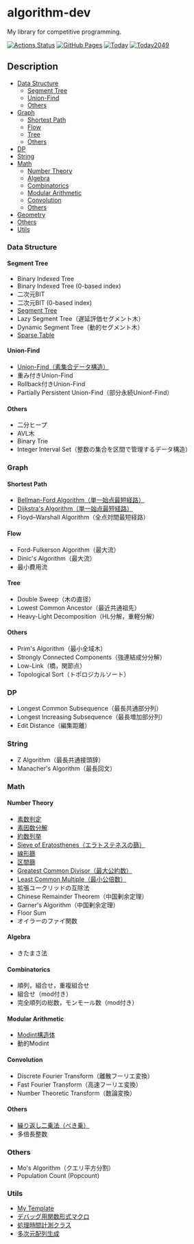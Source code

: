 # algorithm-dev
My library for competitive programming.

[![Actions Status](https://github.com/today2098/algorithm/workflows/verify/badge.svg)](https://github.com/today2098/algorithm-dev/actions)
[![GitHub Pages](https://img.shields.io/static/v1?label=GitHub+Pages&message=+&color=brightgreen&logo=github)](https://today2098.github.io/algorithm-dev/)
[![Today](https://img.shields.io/endpoint?url=https%3A%2F%2Fatcoder-badges.now.sh%2Fapi%2Fatcoder%2Fjson%2FToday)](https://atcoder.jp/users/Today)
[![Today2049](https://img.shields.io/endpoint?url=https%3A%2F%2Fatcoder-badges.now.sh%2Fapi%2Fcodeforces%2Fjson%2FToday2049)](https://codeforces.com/profile/Today2049)


## Description

- [Data Structure](#DataStructure)
    - [Segment Tree](#SegmentTree)
    - [Union-Find](#UnionFind)
    - [Others](#DataStructureOthers)
- [Graph](#Graph)
    - [Shortest Path](#ShortestPath)
    - [Flow](#Flow)
    - [Tree](#Tree)
    - [Others](#GraphOthers)
- [DP](#DP)
- [String](#String)
- [Math](#Math)
    - [Number Theory](#NumberTheory)
    - [Algebra](#Algebra)
    - [Combinatorics](#Combinatorics)
    - [Modular Arithmetic](#ModularArithmetic)
    - [Convolution](#Convolution)
    - [Others](#MathOthers)
- [Geometry](#Geometry)
- [Others](#Others)
- [Utils](#Utils)


<a id="DataStructure"></a>
### Data Structure

<a id="SegmentTree"></a>
#### Segment Tree

- Binary Indexed Tree
- Binary Indexed Tree (0-based index)
- 二次元BIT
- 二次元BIT (0-based index)
- [Segment Tree](https://today2098.github.io/algorithm-dev/lib/DataStructure/SegmentTree/segment_tree.hpp)
- Lazy Segment Tree（遅延評価セグメント木）
- Dynamic Segment Tree（動的セグメント木）
- [Sparse Table](https://today2098.github.io/algorithm-dev/lib/DataStructure/SegmentTree/sparse_table.hpp)


<a id="UnionFind"></a>
#### Union-Find

- [Union-Find（素集合データ構造）](https://today2098.github.io/algorithm-dev/lib/DataStructure/UnionFind/union_find.hpp)
- 重み付きUnion-Find
- Rollback付きUnion-Find
- Partially Persistent Union-Find（部分永続Unionf-Find）


<a id="DataStructureOthers"></a>
#### Others

- 二分ヒープ
- AVL木
- Binary Trie
- Integer Interval Set（整数の集合を区間で管理するデータ構造）


<a id="Graph"></a>
### Graph

<a id="ShortestPath"></a>
#### Shortest Path

- [Bellman-Ford Algorithm（単一始点最短経路）](https://today2098.github.io/algorithm-dev/lib/Graph/ShortestPath/bellman_ford.hpp)
- [Dijkstra's Algorithm（単一始点最短経路）](https://today2098.github.io/algorithm-dev/lib/Graph/ShortestPath/dijkstra.hpp)
- Floyd–Warshall Algorithm（全点対間最短経路）


<a id="Flow"></a>
#### Flow

- Ford-Fulkerson Algorithm（最大流）
- Dinic's Algorithm（最大流）
- 最小費用流


<a id="Tree"></a>
#### Tree

- Double Sweep（木の直径）
- Lowest Common Ancestor（最近共通祖先）
- Heavy-Light Decomposition（HL分解，重軽分解）


<a id="GraphOthers"></a>
#### Others

- Prim's Algorithm（最小全域木）
- Strongly Connected Components（強連結成分分解）
- Low-Link（橋，関節点）
- Topological Sort（トポロジカルソート）


<a id="DP"></a>
### DP

- Longest Common Subsequence（最長共通部分列）
- Longest Increasing Subsequence（最長増加部分列）
- Edit Distance（編集距離）


<a id="String"></a>
### String

- Z Algorithm（最長共通接頭辞）
- Manacher's Algorithm（最長回文）


<a id="Math"></a>
### Math

<a id="NumberTheory"></a>
#### Number Theory

- [素数判定](https://today2098.github.io/algorithm-dev/src/Math/NumberTheory/is_prime.hpp)
- [素因数分解](https://today2098.github.io/algorithm-dev/src/Math/NumberTheory/prime_factorize.hpp)
- [約数列挙](https://today2098.github.io/algorithm-dev/src/Math/NumberTheory/divisors.hpp)
- [Sieve of Eratosthenes（エラトステネスの篩）](https://today2098.github.io/algorithm-dev/lib/Math/NumberTheory/sieve.hpp)
- [線形篩](https://today2098.github.io/algorithm-dev/lib/Math/NumberTheory/linear_sieve.hpp)
- [区間篩](https://today2098.github.io/algorithm-dev/lib/Math/NumberTheory/segment_sieve.hpp)
- [Greatest Common Divisor（最大公約数）](https://today2098.github.io/algorithm-dev/lib/Math/NumberTheory/greatest_common_divisor.hpp)
- [Least Common Multiple（最小公倍数）](https://today2098.github.io/algorithm-dev/lib/Math/NumberTheory/least_common_multiple.hpp)
- 拡張ユークリッドの互除法
- Chinese Remainder Theorem（中国剰余定理）
- Garner's Algorithm（中国剰余定理）
- Floor Sum
- オイラーのファイ関数


<a id="Algebra"></a>
#### Algebra

- きたまさ法


<a id="Combinatorics"></a>
#### Combinatorics

- 順列，組合せ，重複組合せ
- 組合せ（mod付き）
- 完全順列の総数，モンモール数（mod付き）


<a id="ModularArithmetic"></a>
#### Modular Arithmetic

- [Modint構造体](https://today2098.github.io/algorithm-dev/lib/Math/ModularArithmetic/modint.hpp)
- 動的Modint


<a id="Convolution"></a>
#### Convolution

- Discrete Fourier Transform（離散フーリエ変換）
- Fast Fourier Transform（高速フーリエ変換）
- Number Theoretic Transform（数論変換）


<a id="MathOthers"></a>
#### Others

- [繰り返し二乗法（べき乗）](https://today2098.github.io/algorithm-dev/lib/Math/power.hpp)
- 多倍長整数


<a id="Others"></a>
### Others

- Mo's Algorithm（クエリ平方分割）
- Population Count (Popcount)


<a id="Utils"></a>
### Utils

- [My Template](https://today2098.github.io/algorithm-dev/lib/Utils/template.hpp)
- [デバッグ用関数形式マクロ](https://today2098.github.io/algorithm-dev/lib/Utils/debug.hpp)
- [処理時間計測クラス](https://today2098.github.io/algorithm-dev/lib/Utils/timer.hpp)
- [多次元配列生成](https://today2098.github.io/algorithm-dev/lib/Utils/table.hpp)

